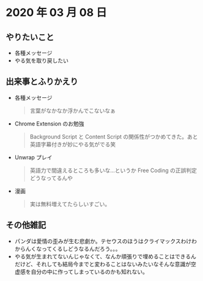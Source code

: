# 2020 年 03 月 08 日

## やりたいこと

- 各種メッセージ
- やる気を取り戻したい

## 出来事とふりかえり

- 各種メッセージ
  > 言葉がなかなか浮かんでこないなぁ
- Chrome Extension のお勉強
  > Background Script と Content Script の関係性がつかめてきた。あと英語字幕付きが妙にやる気がでる笑
- Unwrap プレイ
  > 英語力で間違えるところも多いな...というか Free Coding の正誤判定どうなってるんや
- 漫画
  > 実は無料増えてたらしいすごい。

## その他雑記

- パンダは愛情の歪みが生む悲劇か。テセウスのほうはクライマックスわけわからんくなってくるしどうなるんだろう。。。
- やる気が生まれてないんじゃなくて、なんか頑張りで埋めることはできるんだけど、それしても結局今までと変わることはないみたいなそんな意識が空虚感を自分の中に作ってしまっているのかも知れない。
